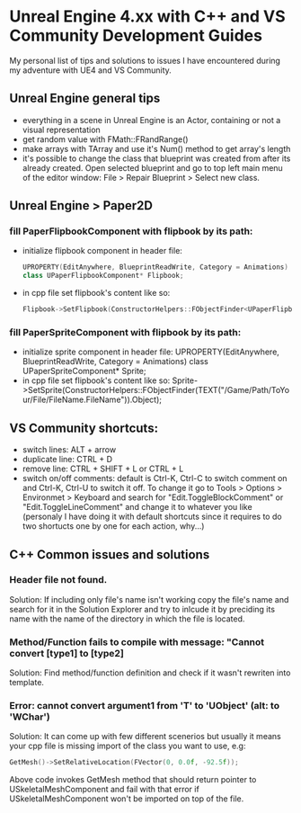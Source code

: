 # Unreal Engine 4.xx with C++ and VS Community Development Guides
My personal list of tips and solutions to issues I have encountered during my adventure with UE4 and VS Community.

## Unreal Engine general tips
- everything in a scene in Unreal Engine is an Actor, containing or not a visual representation
- get random value with FMath::FRandRange()
- make arrays with TArray and use it's Num() method to get array's length
- it's possible to change the class that blueprint was created from after its already created. Open selected blueprint and go to top left main menu of the editor window: File > Repair Blueprint > Select new class.

## Unreal Engine > Paper2D
### fill PaperFlipbookComponent with flipbook by its path:
  - initialize flipbook component in header file:
    ```c++
    UPROPERTY(EditAnywhere, BlueprintReadWrite, Category = Animations)
	class UPaperFlipbookComponent* Flipbook;
    ```
  - in cpp file set flipbook's content like so:
    ```c++
    Flipbook->SetFlipbook(ConstructorHelpers::FObjectFinder<UPaperFlipbook>(TEXT("/Game/Path/ToYour/File/FileName.FileName")).Object);
    ```
  
### fill PaperSpriteComponent with flipbook by its path:
  - initialize sprite component in header file:
    UPROPERTY(EditAnywhere, BlueprintReadWrite, Category = Animations)
	class UPaperSpriteComponent* Sprite;
  - in cpp file set flipbook's content like so:
    Sprite->SetSprite(ConstructorHelpers::FObjectFinder<UPaperSprite>(TEXT("/Game/Path/ToYour/File/FileName.FileName")).Object);

## VS Community shortcuts:
- switch lines: ALT + arrow
- duplicate line: CTRL + D
- remove line: CTRL + SHIFT + L or CTRL + L
- switch on/off comments: default is Ctrl-K, Ctrl-C to switch comment on and Ctrl-K, Ctrl-U to switch it off. To change it go to Tools > Options > Environmet > Keyboard and search for "Edit.ToggleBlockComment" or "Edit.ToggleLineComment" and change it to whatever you like (personaly I have doing it with default shortcuts since it requires to do two shortucts one by one for each action, why...)

## C++ Common issues and solutions

### Header file not found.
Solution: If including only file's name isn't working copy the file's name and search for it in the Solution Explorer and try to inlcude it by preciding its name with the name of the directory in which the file is located.

### Method/Function fails to compile with message: "Cannot convert [type1] to [type2]
Solution: Find method/function definition and check if it wasn't rewriten into template.

### Error: cannot convert argument1 from 'T' to 'UObject' (alt: to 'WChar')
Solution: It can come up with few different scenerios but usually it means your cpp file is missing import of the class you want to use, e.g:
  ```c++
  GetMesh()->SetRelativeLocation(FVector(0, 0.0f, -92.5f));
  ```
  Above code invokes GetMesh method that should return pointer to USkeletalMeshComponent and fail with that error if USkeletalMeshComponent won't be imported on top of the file.

